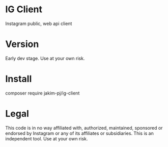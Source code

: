 # IG Client
Instagram public, web api client
# Version
Early dev stage. Use at your own risk.
# Install
composer require jakim-pj/ig-client
# Legal
This code is in no way affiliated with, authorized, maintained, sponsored or endorsed by Instagram or any of its affiliates or subsidiaries. This is an independent tool. Use at your own risk.
